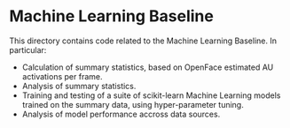 # Machine Learning Baseline

This directory contains code related to the Machine Learning Baseline. In particular:

* Calculation of summary statistics, based on OpenFace estimated AU activations per frame.
* Analysis of summary statistics.
* Training and testing of a suite of scikit-learn Machine Learning models trained on the summary data, using hyper-parameter tuning.
* Analysis of model performance accross data sources.

